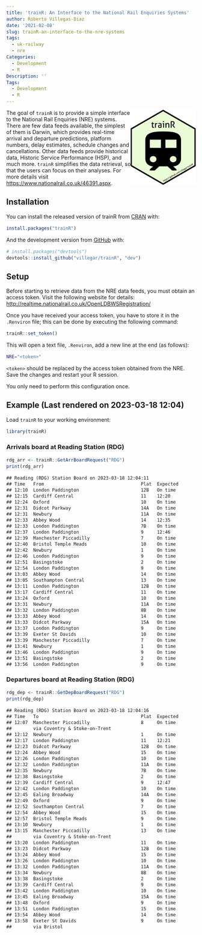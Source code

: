 ```yaml
---
title: 'trainR: An Interface to the National Rail Enquiries Systems'
author: Roberto Villegas-Diaz
date: '2021-02-08'
slug: trainR-an-interface-to-the-nre-systems
tags:
  - uk-railway
  - nre
Categories:
  - Development
  - R
Description: ''
Tags:
  - Development
  - R
---
```


<img src="https://raw.githubusercontent.com/villegar/trainR/main/inst/images/logo.png" alt="logo" align="right" height=200px/>

The goal of `trainR` is to provide a simple interface to the 
National Rail Enquiries (NRE) systems. There are few data feeds 
available, the simplest of them is Darwin, which provides real-time 
arrival and departure predictions, platform numbers, delay estimates, 
schedule changes and cancellations. Other data feeds provide historical 
data, Historic Service Performance (HSP), and much more. `trainR` 
simplifies the data retrieval, so that the users can focus on their 
analyses. For more details visit 
https://www.nationalrail.co.uk/46391.aspx.

## Installation

You can install the released version of trainR from [CRAN](https://CRAN.R-project.org) with:

``` r
install.packages("trainR")
```

And the development version from [GitHub](https://github.com/) with:

``` r
# install.packages("devtools")
devtools::install_github("villegar/trainR", "dev")
```

## Setup
Before starting to retrieve data from the NRE data feeds, you must obtain an access token. 
Visit the following website for details: http://realtime.nationalrail.co.uk/OpenLDBWSRegistration/

Once you have received your access token, you have to store it in the `.Renviron` file; this can be 
done by executing the following command:


```r
trainR::set_token()
```

This will open a text file, `.Renviron`, add a new line at the end (as follows):

```bash
NRE="<token>"
```

`<token>` should be replaced by the access token obtained from the NRE. Save the changes and restart 
your R session.

You only need to perform this configuration once.

## Example (Last rendered on 2023-03-18 12:04)

Load `trainR` to your working environment:

```r
library(trainR)
```

### Arrivals board at Reading Station (RDG)


```r
rdg_arr <- trainR::GetArrBoardRequest("RDG")
print(rdg_arr)
```

```
## Reading (RDG) Station Board on 2023-03-18 12:04:11
## Time   From                                    Plat  Expected
## 12:10  London Paddington                       12B   On time
## 12:15  Cardiff Central                         11    12:20
## 12:24  Oxford                                  10    On time
## 12:31  Didcot Parkway                          14A   On time
## 12:31  Newbury                                 11A   On time
## 12:33  Abbey Wood                              14    12:35
## 12:33  London Paddington                       7B    On time
## 12:37  London Paddington                       9     12:46
## 12:39  Manchester Piccadilly                   7     On time
## 12:40  Bristol Temple Meads                    10    On time
## 12:42  Newbury                                 1     On time
## 12:46  London Paddington                       9     On time
## 12:51  Basingstoke                             2     On time
## 12:54  London Paddington                       9     On time
## 13:03  Abbey Wood                              14    On time
## 13:05  Southampton Central                     13    On time
## 13:11  London Paddington                       12B   On time
## 13:17  Cardiff Central                         11    On time
## 13:24  Oxford                                  10    On time
## 13:31  Newbury                                 11A   On time
## 13:32  London Paddington                       8B    On time
## 13:33  Abbey Wood                              14    On time
## 13:33  Didcot Parkway                          15A   On time
## 13:37  London Paddington                       9     On time
## 13:39  Exeter St Davids                        10    On time
## 13:39  Manchester Piccadilly                   7     On time
## 13:41  Newbury                                 1     On time
## 13:46  London Paddington                       9     On time
## 13:51  Basingstoke                             2     On time
## 13:56  London Paddington                       9     On time
```

### Departures board at Reading Station (RDG)


```r
rdg_dep <- trainR::GetDepBoardRequest("RDG")
print(rdg_dep)
```

```
## Reading (RDG) Station Board on 2023-03-18 12:04:16
## Time   To                                      Plat  Expected
## 12:07  Manchester Piccadilly                   8     On time
##        via Coventry & Stoke-on-Trent           
## 12:12  Newbury                                 1     On time
## 12:17  London Paddington                       11    12:21
## 12:23  Didcot Parkway                          12B   On time
## 12:24  Abbey Wood                              15    On time
## 12:26  London Paddington                       10    On time
## 12:32  London Paddington                       11A   On time
## 12:35  Newbury                                 7B    On time
## 12:38  Basingstoke                             2     On time
## 12:39  Cardiff Central                         9     12:47
## 12:42  London Paddington                       10    On time
## 12:45  Ealing Broadway                         14A   On time
## 12:49  Oxford                                  9     On time
## 12:52  Southampton Central                     7     On time
## 12:54  Abbey Wood                              15    On time
## 12:57  Bristol Temple Meads                    9     On time
## 13:10  Newbury                                 1     On time
## 13:15  Manchester Piccadilly                   13    On time
##        via Coventry & Stoke-on-Trent           
## 13:20  London Paddington                       11    On time
## 13:23  Didcot Parkway                          12B   On time
## 13:24  Abbey Wood                              15    On time
## 13:26  London Paddington                       10    On time
## 13:32  London Paddington                       11A   On time
## 13:34  Newbury                                 8B    On time
## 13:38  Basingstoke                             2     On time
## 13:39  Cardiff Central                         9     On time
## 13:42  London Paddington                       10    On time
## 13:45  Ealing Broadway                         15A   On time
## 13:48  Oxford                                  9     On time
## 13:51  London Paddington                       15    On time
## 13:54  Abbey Wood                              14    On time
## 13:58  Exeter St Davids                        9     On time
##        via Bristol
```
